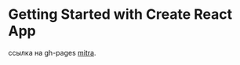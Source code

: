 # Getting Started with Create React App

ссылка на gh-pages [mitra](https://mastersu83.github.io).

